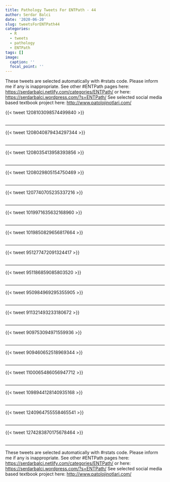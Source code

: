 ```yaml
---
title: Pathology Tweets For ENTPath - 44
author: Serdar Balci
date: '2020-06-20'
slug: tweetsForENTPath44
categories:
  - R
  - tweets
  - pathology
  - ENTPath
tags: []
image:
  caption: ''
  focal_point: ''
---
```



These tweets are selected automatically with #rstats code. Please inform me if any is inappropriate.
See other #ENTPath pages here: https://serdarbalci.netlify.com/categories/ENTPath/  or here: https://serdarbalci.wordpress.com/?s=ENTPath/ 
See selected social media based textbook project here: http://www.patolojinotlari.com/

{{< tweet 1208103098574499840 >}}
<br>
<br>
<hr>
{{< tweet 1208040879434297344 >}}
<br>
<br>
<hr>
{{< tweet 1208035413958393856 >}}
<br>
<br>
<hr>
{{< tweet 1208029805154750469 >}}
<br>
<br>
<hr>
{{< tweet 1207740705235337216 >}}
<br>
<br>
<hr>
{{< tweet 1019971635632168960 >}}
<br>
<br>
<hr>
{{< tweet 1019850829656817664 >}}
<br>
<br>
<hr>
{{< tweet 951277472091324417 >}}
<br>
<br>
<hr>
{{< tweet 951186859085803520 >}}
<br>
<br>
<hr>
{{< tweet 950984969295355905 >}}
<br>
<br>
<hr>
{{< tweet 911321493233180672 >}}
<br>
<br>
<hr>
{{< tweet 909753094971559936 >}}
<br>
<br>
<hr>
{{< tweet 909460652518969344 >}}
<br>
<br>
<hr>
{{< tweet 1100065486056947712 >}}
<br>
<br>
<hr>
{{< tweet 1098944128140935168 >}}
<br>
<br>
<hr>
{{< tweet 1240964755558465541 >}}
<br>
<br>
<hr>
{{< tweet 1274283870175678464 >}}
<br>
<br>
<hr>


These tweets are selected automatically with #rstats code. Please inform me if any is inappropriate.
See other #ENTPath pages here: https://serdarbalci.netlify.com/categories/ENTPath/  or here: https://serdarbalci.wordpress.com/?s=ENTPath/ 
See selected social media based textbook project here: http://www.patolojinotlari.com/
